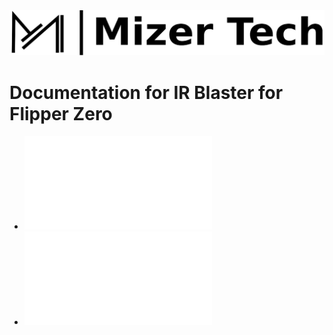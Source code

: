 <picture> 
<img
        alt="Mizer Tech logo and text: MizerTech"
        src="/.g/Banner.png">
</picture>

# Documentation for IR Blaster for Flipper Zero

- ![Setup IR Blaster](./Docs/Setup.md)
- ![Design & Features](./Docs/Features.md)
